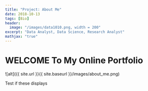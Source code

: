 ```yaml
---
title: "Project: About Me"
date: 2018-10-13
tags: [Bio]
header:
  image: "/images/data1010.png, width = 200"
excerpt: "Data Analyst, Data Science, Research Analyst"
mathjax: "true"
---
```


# WELCOME To My Online Portfolio 
![alt]({{ site.url }}{{ site.baseurl }}/images/about_me.png)

<p align="justify">
  Test if these displays
